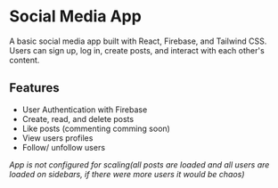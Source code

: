 # Social Media App

A basic social media app built with React, Firebase, and Tailwind CSS. Users can sign up, log in, create posts, and interact with each other's content.

## Features

- User Authentication with Firebase
- Create, read, and delete posts
- Like posts (commenting comming soon)
- View users profiles
- Follow/ unfollow users

*App is not configured for scaling(all posts are loaded and all users are loaded on sidebars, if there were more users it would be chaos)*
